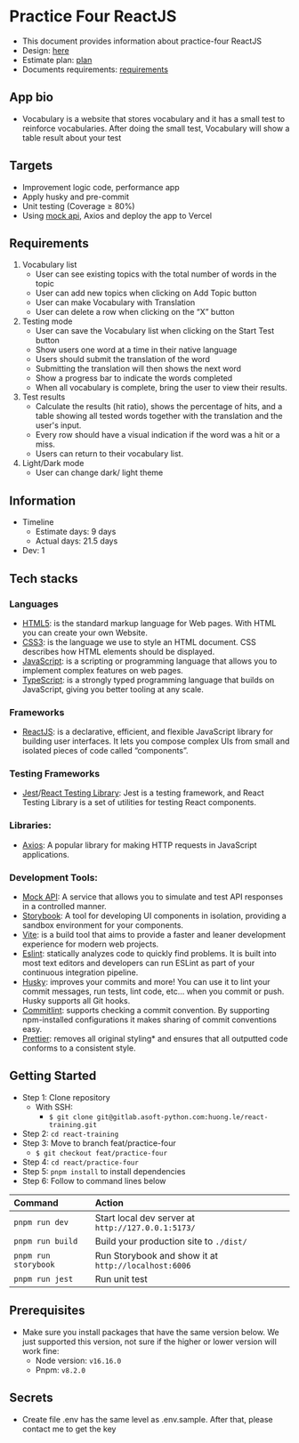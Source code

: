 # Practice Four ReactJS

- This document provides information about practice-four ReactJS
- Design: [here](https://memories-vocabulary.netlify.app/)
- Estimate plan: [plan](https://docs.google.com/document/d/1dFwQtIHf1pZTM7T3i2Qbv8LF3KPstZSISiIwZk3KVHU/edit?usp=sharing)
- Documents requirements: [requirements](https://docs.google.com/document/d/1DtXOra91pnsg6qh-C48Qs-X6eBv2cvOYrV-u6RdsDx8/edit?usp=sharing)

## App bio

- Vocabulary is a website that stores vocabulary and it has a small test to reinforce vocabularies. After doing the small test, Vocabulary will show a table result about your test

## Targets

- Improvement logic code, performance app
- Apply husky and pre-commit
- Unit testing (Coverage ≥ 80%)
- Using [mock api](https://mockapi.io/), Axios and deploy the app to Vercel

## Requirements

1. Vocabulary list
   - User can see existing topics with the total number of words in the topic
   - User can add new topics when clicking on Add Topic button
   - User can make Vocabulary with Translation
   - User can delete a row when clicking on the “X” button
2. Testing mode
   - User can save the Vocabulary list when clicking on the Start Test button
   - Show users one word at a time in their native language
   - Users should submit the translation of the word
   - Submitting the translation will then shows the next word
   - Show a progress bar to indicate the words completed
   - When all vocabulary is complete, bring the user to view their results.
3. Test results
   - Calculate the results (hit ratio), shows the percentage of hits, and a table showing all tested words together with the translation and the user's input.
   - Every row should have a visual indication if the word was a hit or a miss.
   - Users can return to their vocabulary list.
4. Light/Dark mode
   - User can change dark/ light theme

## Information

- Timeline
  - Estimate days: 9 days
  - Actual days: 21.5 days
- Dev: 1

## Tech stacks

### Languages

- [HTML5](https://developer.mozilla.org/en-US/docs/Glossary/HTML5): is the standard markup language for Web pages. With HTML you can create your own Website.
- [CSS3](https://developer.mozilla.org/en-US/docs/Web/CSS): is the language we use to style an HTML document. CSS describes how HTML elements should be displayed.
- [JavaScript](https://www.w3schools.com/js/): is a scripting or programming language that allows you to implement complex features on web pages.
- [TypeScript](https://www.typescriptlang.org/): is a strongly typed programming language that builds on JavaScript, giving you better tooling at any scale.

### Frameworks

- [ReactJS](https://reactjs.org/): is a declarative, efficient, and flexible JavaScript library for building user interfaces. It lets you compose complex UIs from small and isolated pieces of code called “components”.

### Testing Frameworks

- [Jest](https://jestjs.io/)/[React Testing Library](https://testing-library.com/docs/react-testing-library/intro/): Jest is a testing framework, and React Testing Library is a set of utilities for testing React components.

### Libraries:

- [Axios](https://axios-http.com/): A popular library for making HTTP requests in JavaScript applications.

### Development Tools:

- [Mock API](https://mockapi.io/): A service that allows you to simulate and test API responses in a controlled manner.
- [Storybook](https://storybook.js.org/): A tool for developing UI components in isolation, providing a sandbox environment for your components.
- [Vite](https://vitejs.dev/): is a build tool that aims to provide a faster and leaner development experience for modern web projects.
- [Eslint](https://eslint.org/): statically analyzes code to quickly find problems. It is built into most text editors and developers can run ESLint as part of your continuous integration pipeline.
- [Husky](https://typicode.github.io): improves your commits and more! You can use it to lint your commit messages, run tests, lint code, etc... when you commit or push. Husky supports all Git hooks.
- [Commitlint](https://commitlint.js.org/): supports checking a commit convention. By supporting npm-installed configurations it makes sharing of commit conventions easy.
- [Prettier](https://prettier.io/): removes all original styling\* and ensures that all outputted code conforms to a consistent style.

## Getting Started

- Step 1: Clone repository
  - With SSH:
    - `$ git clone git@gitlab.asoft-python.com:huong.le/react-training.git`
- Step 2: `cd react-training`
- Step 3: Move to branch feat/practice-four
  - `$ git checkout feat/practice-four`
- Step 4: `cd react/practice-four`
- Step 5: `pnpm install` to install dependencies
- Step 6: Follow to command lines below

| Command              | Action                                               |
| :------------------- | :--------------------------------------------------- |
| `pnpm run dev`       | Start local dev server at `http://127.0.0.1:5173/`   |
| `pnpm run build`     | Build your production site to `./dist/`              |
| `pnpm run storybook` | Run Storybook and show it at `http://localhost:6006` |
| `pnpm run jest`      | Run unit test                                        |

## Prerequisites

- Make sure you install packages that have the same version below. We just supported this version, not sure if the higher or lower version will work fine:
  - Node version: `v16.16.0`
  - Pnpm: `v8.2.0`

## Secrets

- Create file .env has the same level as .env.sample. After that, please contact me to get the key

